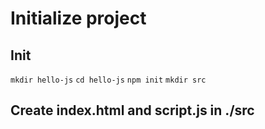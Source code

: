 # Initialize project 

## Init

`mkdir hello-js`
`cd hello-js`
`npm init`
`mkdir src`

## Create index.html and script.js in ./src